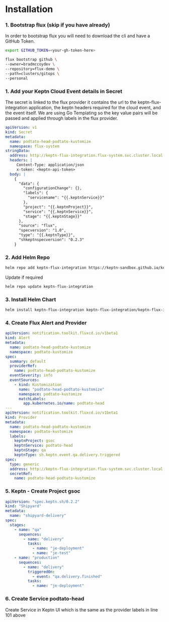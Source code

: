 # Installation

### 1. Bootstrap flux (skip if you have already)

In order to bootstrap flux you will need to download the cli and have a GitHub Token.

```bash
export GITHUB_TOKEN=<your-gh-token-here>
```

```bash
flux bootstrap github \
--owner=bradmccoydev \
--repository=flux-demo \
--path=clusters/gitops \
--personal
```

### 1. Add your Keptn Cloud Event details in Secret
The secret is linked to the flux provider it contains the url to the keptn-flux-integration application, the keptn headers required for the cloud event, and the event itself. We are using Go Templating so the key value pairs will be passed and applied through labels in the flux provider. 

```yaml
apiVersion: v1
kind: Secret
metadata:
  name: podtato-head-podtato-kustomize
  namespace: flux-system
stringData:
  address: http://keptn-flux-integration.flux-system.svc.cluster.local:80
  headers: |
     Content-Type: application/json
     x-token: <keptn-api-token>
  body: |
    {
      "data": {
        "configurationChange": {},
        "labels": {
          "servicename": "{{.keptnService}}"
        },
        "project": "{{.keptnProject}}",
        "service": "{{.keptnService}}",
        "stage": "{{.keptnStage}}"
      },
      "source": "flux",
      "specversion": "1.0",
      "type": "{{.keptnType}}",
      "shkeptnspecversion": "0.2.3"
    }
```
### 2. Add Helm Repo

```bash
helm repo add keptn-flux-integration https://keptn-sandbox.github.io/keptn-flux-integration
```

Update if required
```bash
helm repo update keptn-flux-integration
```

### 3. Install Helm Chart
```bash
helm install keptn-flux-integration keptn-flux-integration/keptn-flux-integration --set keptn.url=https://keptn.ortelius.io/api/v1/event -n flux-system
```

### 4. Create Flux Alert and Provider
```yaml
apiVersion: notification.toolkit.fluxcd.io/v1beta1
kind: Alert
metadata:
  name: podtato-head-podtato-kustomize
  namespace: podtato-kustomize
spec:
  summary: default
  providerRef:
    name: podtato-head-podtato-kustomize
  eventSeverity: info
  eventSources:
    - kind: Kustomization
      name: "podtato-head-podtato-kustomize"
      namespace: podtato-kustomize
      matchLabels:
        app.kubernetes.io/name: podtato-head
---
apiVersion: notification.toolkit.fluxcd.io/v1beta1
kind: Provider
metadata:
  name: podtato-head-podtato-kustomize
  namespace: podtato-kustomize
  labels:
    keptnProject: gsoc
    keptnService: podtato-head
    keptnStage: qa
    keptnType: sh.keptn.event.qa.delivery.triggered
spec:
  type: generic
  address: http://keptn-flux-integration.flux-system.svc.cluster.local:80
  secretRef:
    name: podtato-head-podtato-kustomize
```

### 5. Keptn - Create Project gsoc 

```yaml
apiVersion: "spec.keptn.sh/0.2.2"
kind: "Shipyard"
metadata:
  name: "shipyard-delivery"
spec:
  stages:
    - name: "qa"
      sequences:
        - name: "delivery"
          tasks:
            - name: "je-deployment"
            - name: "je-test"
    - name: "production"
      sequences:
        - name: "delivery"
          triggeredOn:
            - event: "qa.delivery.finished"
          tasks:
            - name: "je-deployment"
```

### 6. Create Service podtato-head
Create Service in Keptn UI which is the same as the provider labels in line 101 above
